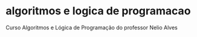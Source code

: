 # algoritmos e logica de programacao
 Curso Algoritmos e Lógica de Programação do professor Nelio Alves
